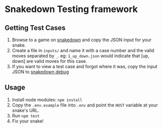 # Snakedown Testing framework

## Getting Test Cases

1. Browse to a game on [snakedown](https://play.snakedown.com) and copy the JSON input for your snake.
2. Create a file in `inputs/` and name it with a case number and the valid moves separated by `_`. eg: `1_up_down.json` would indicate that [up, down] are valid moves for this case.
3. If you want to view a test case and forgot where it was, copy the input JSON to [snakedown debug](https://play.snakedown.com/app/debug)

## Usage

1. Install node modules: `npm install`
2. Copy the `.env.example` file into `.env` and point the `HOST` variable at your snake's URL.
3. Run `npm test`
4. Fix your snake!
